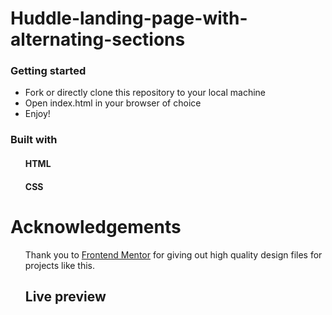 # Huddle-landing-page-with-alternating-sections
<h3><bold>Getting started</bold></h3>
<ul>
  <li>Fork or directly clone this repository to your local machine</li>
  <li>Open index.html in your browser of choice</li>
  <li>Enjoy!</li>
</ul>

<h3><bolder>Built with</bolder></h3>
<ul>
  <h4>HTML</h4>
  <h4>CSS</h4>
</ul>

<h1>Acknowledgements</h1>
<ul>
  <p>Thank you to <a href="https://www.frontendmentor.io/" target="_blank">Frontend Mentor</a> for giving out high quality design files for projects like this.

<h2>Live preview</h2>
  <a href="https://majdak84.github.io/Huddle-landing-page-with-alternating-sections/"</a>
